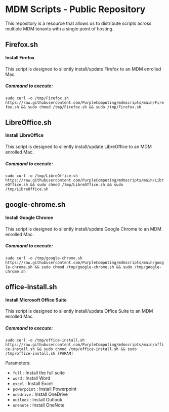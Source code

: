 # MDM Scripts - Public Repository

This repository is a resource that allows us to distribute scripts across multiple MDM tenants with a single point of hosting.

## Firefox.sh
#### Install Firefox
This script is designed to silently install/update Firefox to an MDM enrolled Mac.
##### Command to execute:
`sudo curl -o /tmp/Firefox.sh https://raw.githubusercontent.com/PurpleComputing/mdmscripts/main/Firefox.sh && sudo chmod /tmp/Firefox.sh && sudo /tmp/Firefox.sh`

## LibreOffice.sh
#### Install LibreOffice
This script is designed to silently install/update LibreOffice to an MDM enrolled Mac.
##### Command to execute:
`sudo curl -o /tmp/LibreOffice.sh https://raw.githubusercontent.com/PurpleComputing/mdmscripts/main/LibreOffice.sh && sudo chmod /tmp/LibreOffice.sh && sudo /tmp/LibreOffice.sh`

## google-chrome.sh
#### Install Google Chrome
This script is designed to silently install/update Google Chrome to an MDM enrolled Mac.
##### Command to execute:
`sudo curl -o /tmp/google-chrome.sh https://raw.githubusercontent.com/PurpleComputing/mdmscripts/main/google-chrome.sh && sudo chmod /tmp/google-chrome.sh && sudo /tmp/google-chrome.sh`

## office-install.sh
#### Install Microsoft Office Suite
This script is designed to silently install/update Office Suite to an MDM enrolled Mac.
##### Command to execute:
`sudo curl -o /tmp/office-install.sh https://raw.githubusercontent.com/PurpleComputing/mdmscripts/main/office-install.sh && sudo chmod /tmp/office-install.sh && sudo /tmp/office-install.sh [PARAM]`

Parameters:
* `full` : Install the full suite
* `word` : Install Word
* `excel` : Install Excel
* `powerpoint` : Install Powerpoint
* `onedrive` : Install OneDrive
* `outlook` : Install Outlook
* `onenote` : Install OneNote
